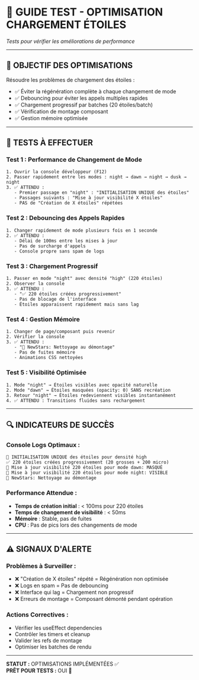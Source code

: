 # 🌟 GUIDE TEST - OPTIMISATION CHARGEMENT ÉTOILES

*Tests pour vérifier les améliorations de performance*

---

## 🎯 **OBJECTIF DES OPTIMISATIONS**

Résoudre les problèmes de chargement des étoiles :
- ✅ Éviter la régénération complète à chaque changement de mode
- ✅ Debouncing pour éviter les appels multiples rapides  
- ✅ Chargement progressif par batches (20 étoiles/batch)
- ✅ Vérification de montage composant
- ✅ Gestion mémoire optimisée

---

## 🧪 **TESTS À EFFECTUER**

### **Test 1 : Performance de Changement de Mode**
```
1. Ouvrir la console développeur (F12)
2. Passer rapidement entre les modes : night → dawn → night → dusk → night
3. ✅ ATTENDU : 
   - Premier passage en "night" : "INITIALISATION UNIQUE des étoiles"
   - Passages suivants : "Mise à jour visibilité X étoiles"
   - PAS de "Création de X étoiles" répétées
```

### **Test 2 : Debouncing des Appels Rapides**
```
1. Changer rapidement de mode plusieurs fois en 1 seconde
2. ✅ ATTENDU : 
   - Délai de 100ms entre les mises à jour
   - Pas de surcharge d'appels
   - Console propre sans spam de logs
```

### **Test 3 : Chargement Progressif**
```
1. Passer en mode "night" avec densité "high" (220 étoiles)
2. Observer la console
3. ✅ ATTENDU : 
   - "✅ 220 étoiles créées progressivement"
   - Pas de blocage de l'interface
   - Étoiles apparaissent rapidement mais sans lag
```

### **Test 4 : Gestion Mémoire**
```
1. Changer de page/composant puis revenir
2. Vérifier la console
3. ✅ ATTENDU : 
   - "🧹 NewStars: Nettoyage au démontage"
   - Pas de fuites mémoire
   - Animations CSS nettoyées
```

### **Test 5 : Visibilité Optimisée**
```
1. Mode "night" → Étoiles visibles avec opacité naturelle
2. Mode "dawn" → Étoiles masquées (opacity: 0) SANS recréation
3. Retour "night" → Étoiles redeviennent visibles instantanément
4. ✅ ATTENDU : Transitions fluides sans rechargement
```

---

## 🔍 **INDICATEURS DE SUCCÈS**

### **Console Logs Optimaux :**
```
🌟 INITIALISATION UNIQUE des étoiles pour densité high
✅ 220 étoiles créées progressivement (20 grosses + 200 micro)
🌟 Mise à jour visibilité 220 étoiles pour mode dawn: MASQUÉ
🌟 Mise à jour visibilité 220 étoiles pour mode night: VISIBLE
🧹 NewStars: Nettoyage au démontage
```

### **Performance Attendue :**
- **Temps de création initial** : < 100ms pour 220 étoiles
- **Temps de changement de visibilité** : < 50ms
- **Mémoire** : Stable, pas de fuites
- **CPU** : Pas de pics lors des changements de mode

---

## ⚠️ **SIGNAUX D'ALERTE**

### **Problèmes à Surveiller :**
- ❌ "Création de X étoiles" répété = Régénération non optimisée
- ❌ Logs en spam = Pas de debouncing
- ❌ Interface qui lag = Chargement non progressif
- ❌ Erreurs de montage = Composant démonté pendant opération

### **Actions Correctives :**
- Vérifier les useEffect dependencies
- Contrôler les timers et cleanup
- Valider les refs de montage
- Optimiser les batches de rendu

---

**STATUT :** OPTIMISATIONS IMPLÉMENTÉES ✅  
**PRÊT POUR TESTS :** OUI 🚀
